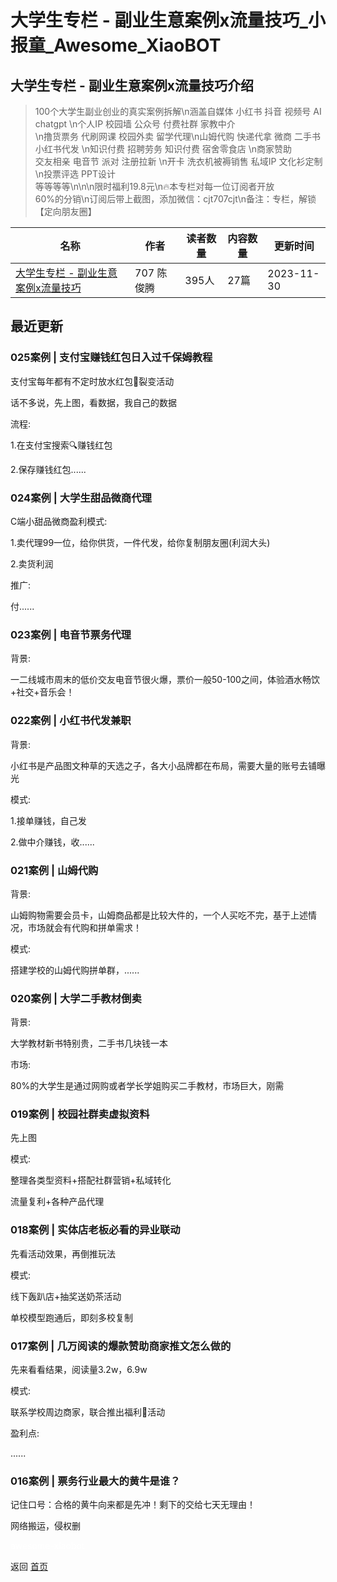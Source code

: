 # 大学生专栏 - 副业生意案例x流量技巧_小报童_Awesome_XiaoBOT

## 大学生专栏 - 副业生意案例x流量技巧介绍
> 100个大学生副业创业的真实案例拆解\n涵盖自媒体 小红书 抖音 视频号 AI chatgpt \n个人IP 校园墙 公众号 付费社群 家教中介  
\n撸货票务 代刷网课 校园外卖 留学代理\n山姆代购 快递代拿 微商 二手书 小红书代发 \n知识付费 招聘劳务 知识付费 宿舍零食店 \n商家赞助  
交友相亲 电音节 派对 注册拉新 \n开卡 洗衣机被褥销售 私域IP 文化衫定制\n投票评选 PPT设计  
等等等等\n\n\n限时福利19.8元\n🔥本专栏对每一位订阅者开放  
60%的分销\n订阅后带上截图，添加微信：cjt707cjt\n备注：专栏，解锁【定向朋友圈】  
  


|名称|作者|读者数量|内容数量|更新时间|
|---|---|---|---|---|
|[大学生专栏 - 副业生意案例x流量技巧](https://xiaobot.net/p/11102323?refer=9c3f1c95-a052-465a-9902-f6d75080262a)|707 陈俊腾|395人|27篇|2023-11-30|

## 最近更新
### 025案例 | 支付宝赚钱红包日入过千保姆教程

支付宝每年都有不定时放水红包🧧裂变活动

话不多说，先上图，看数据，我自己的数据

流程:

1.在支付宝搜索🔍赚钱红包

2.保存赚钱红包......

### 024案例 | 大学生甜品微商代理

C端小甜品微商盈利模式:

1.卖代理99一位，给你供货，一件代发，给你复制朋友圈(利润大头)

2.卖货利润

推广:

付......

### 023案例 | 电音节票务代理

背景:

一二线城市周末的低价交友电音节很火爆，票价一般50-100之间，体验酒水畅饮+社交+音乐会！

### 022案例 | 小红书代发兼职

背景:

小红书是产品图文种草的天选之子，各大小品牌都在布局，需要大量的账号去铺曝光

模式:

1.接单赚钱，自己发

2.做中介赚钱，收......

### 021案例 | 山姆代购

背景:

山姆购物需要会员卡，山姆商品都是比较大件的，一个人买吃不完，基于上述情况，市场就会有代购和拼单需求！

模式:

搭建学校的山姆代购拼单群，......

### 020案例 | 大学二手教材倒卖

背景:

大学教材新书特别贵，二手书几块钱一本

市场:

80%的大学生是通过网购或者学长学姐购买二手教材，市场巨大，刚需

### 019案例 | 校园社群卖虚拟资料

先上图

模式:

整理各类型资料+搭配社群营销+私域转化

流量复利+各种产品代理

### 018案例 | 实体店老板必看的异业联动

先看活动效果，再倒推玩法

模式:

线下轰趴店+抽奖送奶茶活动

单校模型跑通后，即刻多校复制

### 017案例 | 几万阅读的爆款赞助商家推文怎么做的

先来看看结果，阅读量3.2w，6.9w

模式:

联系学校周边商家，联合推出福利🧧活动

盈利点:

......

### 016案例 | 票务行业最大的黄牛是谁？

记住口号：合格的黄牛向来都是先冲！剩下的交给七天无理由！

网络搬运，侵权删


<a href="https://github.com/Reno9527/awesome-xiaobot" style="color: white; text-decoration: none;">awesome-xiaobot</a>

返回 [首页](../README.md)
